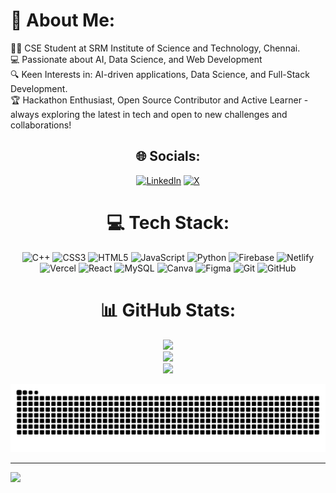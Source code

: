 # 💫 About Me:
👨‍🎓  CSE Student at SRM Institute of Science and Technology, Chennai.<br>💻 Passionate about AI, Data Science, and Web Development <br>🔍 Keen Interests in: AI-driven applications, Data Science, and Full-Stack Development.<br>🏆 Hackathon Enthusiast, Open Source Contributor and Active Learner - always exploring the latest in tech and open to new challenges and collaborations!

<div align="center">
  
## 🌐 Socials:
[![LinkedIn](https://img.shields.io/badge/LinkedIn-%230077B5.svg?logo=linkedin&logoColor=white)](https://linkedin.com/in/https://www.linkedin.com/in/abrer-asif-barlaskar-a86528243/) [![X](https://img.shields.io/badge/X-black.svg?logo=X&logoColor=white)](https://x.com/https://x.com/Abrer_Asif__) 

</div>
<div align="center">
  
# 💻 Tech Stack:
![C++](https://img.shields.io/badge/c++-%2300599C.svg?style=for-the-badge&logo=c%2B%2B&logoColor=white) ![CSS3](https://img.shields.io/badge/css3-%231572B6.svg?style=for-the-badge&logo=css3&logoColor=white) ![HTML5](https://img.shields.io/badge/html5-%23E34F26.svg?style=for-the-badge&logo=html5&logoColor=white) ![JavaScript](https://img.shields.io/badge/javascript-%23323330.svg?style=for-the-badge&logo=javascript&logoColor=%23F7DF1E) ![Python](https://img.shields.io/badge/python-3670A0?style=for-the-badge&logo=python&logoColor=ffdd54) ![Firebase](https://img.shields.io/badge/firebase-%23039BE5.svg?style=for-the-badge&logo=firebase) ![Netlify](https://img.shields.io/badge/netlify-%23000000.svg?style=for-the-badge&logo=netlify&logoColor=#00C7B7) ![Vercel](https://img.shields.io/badge/vercel-%23000000.svg?style=for-the-badge&logo=vercel&logoColor=white) ![React](https://img.shields.io/badge/react-%2320232a.svg?style=for-the-badge&logo=react&logoColor=%2361DAFB) ![MySQL](https://img.shields.io/badge/mysql-4479A1.svg?style=for-the-badge&logo=mysql&logoColor=white) ![Canva](https://img.shields.io/badge/Canva-%2300C4CC.svg?style=for-the-badge&logo=Canva&logoColor=white) ![Figma](https://img.shields.io/badge/figma-%23F24E1E.svg?style=for-the-badge&logo=figma&logoColor=white) ![Git](https://img.shields.io/badge/git-%23F05033.svg?style=for-the-badge&logo=git&logoColor=white) ![GitHub](https://img.shields.io/badge/github-%23121011.svg?style=for-the-badge&logo=github&logoColor=white)

</div>
<div align="center">
  
# 📊 GitHub Stats:
![](https://github-readme-stats.vercel.app/api?username=AbrerAsif07&theme=github_dark&hide_border=false&include_all_commits=false&count_private=false)<br/>
![](https://github-readme-streak-stats.herokuapp.com/?user=AbrerAsif07&theme=github_dark&hide_border=false)<br/>
![](https://github-readme-stats.vercel.app/api/top-langs/?username=AbrerAsif07&theme=github_dark&hide_border=false&include_all_commits=false&count_private=false&layout=compact)

</div>



<div align="center">
  
![snake gif](https://github.com/AbrerAsif07/AbrerAsif07/blob/output/github-snake-dark.svg)

</div>

---
[![](https://visitcount.itsvg.in/api?id=AbrerAsif07&icon=0&color=0)](https://visitcount.itsvg.in)







